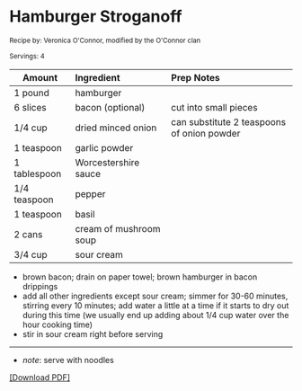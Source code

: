 # Hamburger Stroganoff

<small>Recipe by: Veronica O'Connor, modified by the O'Connor clan</small>

<small>Servings: 4</small>

| Amount       | Ingredient             | Prep Notes                                 |
| ------------ | :--------------------- | :----------------------------------------- |
| 1 pound      | hamburger              |                                            |
| 6 slices     | bacon (optional)       | cut into small pieces                      |
| 1/4 cup      | dried minced onion     | can substitute 2 teaspoons of onion powder |
| 1 teaspoon   | garlic powder          |                                            |
| 1 tablespoon | Worcestershire sauce   |                                            |
| 1/4 teaspoon | pepper                 |                                            |
| 1 teaspoon   | basil                  |                                            |
| 2 cans       | cream of mushroom soup |                                            |
| 3/4 cup      | sour cream             |                                            |

- brown bacon; drain on paper towel; brown hamburger in bacon drippings
- add all other ingredients except sour cream; simmer for 30-60 minutes, stirring every 10 minutes; add water a little at a time if it starts to dry out during this time (we usually end up adding about 1/4 cup water over the hour cooking time)
- stir in sour cream right before serving

---

- _note_: serve with noodles

<!-- Tags:
- hamburger
- beef
- pasta
- bacon
- easy
- stove
-->


[\[Download PDF\]](/pdf/main_dishes/HamburgerStroganoff.pdf)
